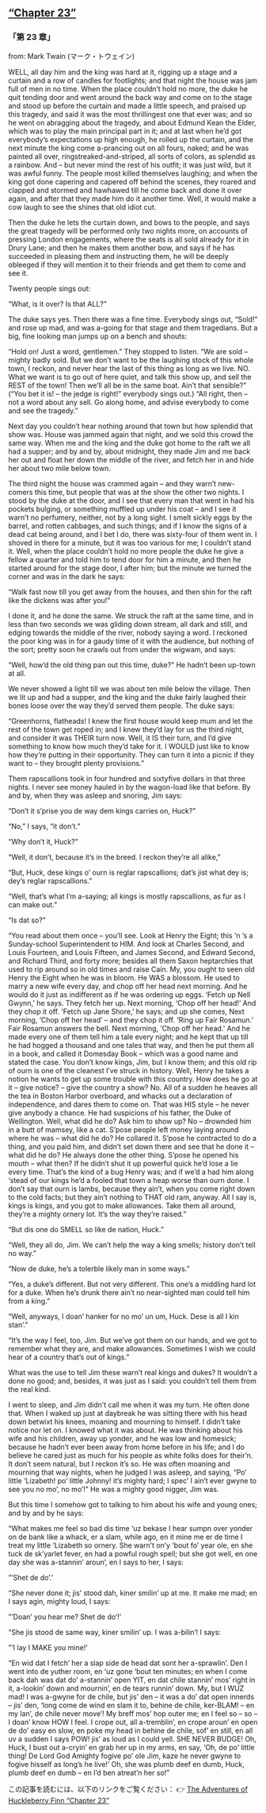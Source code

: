 ## [“Chapter 23”](https://www.beanreading.com/ja/article/789?source=github )   
 
 ###  「第 23 章」 

 from:  Mark Twain (マーク・トウェイン) 
 
 
 WELL, all day him and the king was hard at it, rigging up a stage and a curtain and a row of candles for footlights; and that night the house was jam full of men in no time. When the place couldn’t hold no more, the duke he quit tending door and went around the back way and come on to the stage and stood up before the curtain and made a little speech, and praised up this tragedy, and said it was the most thrillingest one that ever was; and so he went on abragging about the tragedy, and about Edmund Kean the Elder, which was to play the main principal part in it; and at last when he’d got everybody’s expectations up high enough, he rolled up the curtain, and the next minute the king come a-prancing out on all fours, naked; and he was painted all over, ringstreaked-and-striped, all sorts of colors, as splendid as a rainbow. And – but never mind the rest of his outfit; it was just wild, but it was awful funny. The people most killed themselves laughing; and when the king got done capering and capered off behind the scenes, they roared and clapped and stormed and hawhawed till he come back and done it over again, and after that they made him do it another time. Well, it would make a cow laugh to see the shines that old idiot cut.





Then the duke he lets the curtain down, and bows to the people, and says the great tragedy will be performed only two nights more, on accounts of pressing London engagements, where the seats is all sold already for it in Drury Lane; and then he makes them another bow, and says if he has succeeded in pleasing them and instructing them, he will be deeply obleeged if they will mention it to their friends and get them to come and see it.





Twenty people sings out:





“What, is it over? Is that ALL?”





The duke says yes. Then there was a fine time. Everybody sings out, “Sold!” and rose up mad, and was a-going for that stage and them tragedians. But a big, fine looking man jumps up on a bench and shouts:





“Hold on! Just a word, gentlemen.” They stopped to listen. “We are sold – mighty badly sold. But we don’t want to be the laughing stock of this whole town, I reckon, and never hear the last of this thing as long as we live. NO. What we want is to go out of here quiet, and talk this show up, and sell the REST of the town! Then we’ll all be in the same boat. Ain’t that sensible?” (“You bet it is! – the jedge is right!” everybody sings out.) “All right, then – not a word about any sell. Go along home, and advise everybody to come and see the tragedy.”





Next day you couldn’t hear nothing around that town but how splendid that show was. House was jammed again that night, and we sold this crowd the same way. When me and the king and the duke got home to the raft we all had a supper; and by and by, about midnight, they made Jim and me back her out and float her down the middle of the river, and fetch her in and hide her about two mile below town.





The third night the house was crammed again – and they warn’t new-comers this time, but people that was at the show the other two nights. I stood by the duke at the door, and I see that every man that went in had his pockets bulging, or something muffled up under his coat – and I see it warn’t no perfumery, neither, not by a long sight. I smelt sickly eggs by the barrel, and rotten cabbages, and such things; and if I know the signs of a dead cat being around, and I bet I do, there was sixty-four of them went in. I shoved in there for a minute, but it was too various for me; I couldn’t stand it. Well, when the place couldn’t hold no more people the duke he give a fellow a quarter and told him to tend door for him a minute, and then he started around for the stage door, I after him; but the minute we turned the corner and was in the dark he says:





“Walk fast now till you get away from the houses, and then shin for the raft like the dickens was after you!”





I done it, and he done the same. We struck the raft at the same time, and in less than two seconds we was gliding down stream, all dark and still, and edging towards the middle of the river, nobody saying a word. I reckoned the poor king was in for a gaudy time of it with the audience, but nothing of the sort; pretty soon he crawls out from under the wigwam, and says:





“Well, how’d the old thing pan out this time, duke?” He hadn’t been up-town at all.





We never showed a light till we was about ten mile below the village. Then we lit up and had a supper, and the king and the duke fairly laughed their bones loose over the way they’d served them people. The duke says:





“Greenhorns, flatheads! I knew the first house would keep mum and let the rest of the town get roped in; and I knew they’d lay for us the third night, and consider it was THEIR turn now. Well, it IS their turn, and I’d give something to know how much they’d take for it. I WOULD just like to know how they’re putting in their opportunity. They can turn it into a picnic if they want to – they brought plenty provisions.”





Them rapscallions took in four hundred and sixtyfive dollars in that three nights. I never see money hauled in by the wagon-load like that before. By and by, when they was asleep and snoring, Jim says:





“Don’t it s’prise you de way dem kings carries on, Huck?”





“No,” I says, “it don’t.”





“Why don’t it, Huck?”





“Well, it don’t, because it’s in the breed. I reckon they’re all alike,”





“But, Huck, dese kings o’ ourn is reglar rapscallions; dat’s jist what dey is; dey’s reglar rapscallions.”





“Well, that’s what I’m a-saying; all kings is mostly rapscallions, as fur as I can make out.”





“Is dat so?”





“You read about them once – you’ll see. Look at Henry the Eight; this ‘n ’s a Sunday-school Superintendent to HIM. And look at Charles Second, and Louis Fourteen, and Louis Fifteen, and James Second, and Edward Second, and Richard Third, and forty more; besides all them Saxon heptarchies that used to rip around so in old times and raise Cain. My, you ought to seen old Henry the Eight when he was in bloom. He WAS a blossom. He used to marry a new wife every day, and chop off her head next morning. And he would do it just as indifferent as if he was ordering up eggs. ‘Fetch up Nell Gwynn,’ he says. They fetch her up. Next morning, ‘Chop off her head!’ And they chop it off. ‘Fetch up Jane Shore,’ he says; and up she comes, Next morning, ‘Chop off her head’ – and they chop it off. ‘Ring up Fair Rosamun.’ Fair Rosamun answers the bell. Next morning, ‘Chop off her head.’ And he made every one of them tell him a tale every night; and he kept that up till he had hogged a thousand and one tales that way, and then he put them all in a book, and called it Domesday Book – which was a good name and stated the case. You don’t know kings, Jim, but I know them; and this old rip of ourn is one of the cleanest I’ve struck in history. Well, Henry he takes a notion he wants to get up some trouble with this country. How does he go at it – give notice? – give the country a show? No. All of a sudden he heaves all the tea in Boston Harbor overboard, and whacks out a declaration of independence, and dares them to come on. That was HIS style – he never give anybody a chance. He had suspicions of his father, the Duke of Wellington. Well, what did he do? Ask him to show up? No – drownded him in a butt of mamsey, like a cat. S’pose people left money laying around where he was – what did he do? He collared it. S’pose he contracted to do a thing, and you paid him, and didn’t set down there and see that he done it – what did he do? He always done the other thing. S’pose he opened his mouth – what then? If he didn’t shut it up powerful quick he’d lose a lie every time. That’s the kind of a bug Henry was; and if we’d a had him along ‘stead of our kings he’d a fooled that town a heap worse than ourn done. I don’t say that ourn is lambs, because they ain’t, when you come right down to the cold facts; but they ain’t nothing to THAT old ram, anyway. All I say is, kings is kings, and you got to make allowances. Take them all around, they’re a mighty ornery lot. It’s the way they’re raised.”





“But dis one do SMELL so like de nation, Huck.”





“Well, they all do, Jim. We can’t help the way a king smells; history don’t tell no way.”





“Now de duke, he’s a tolerble likely man in some ways.”





“Yes, a duke’s different. But not very different. This one’s a middling hard lot for a duke. When he’s drunk there ain’t no near-sighted man could tell him from a king.”





“Well, anyways, I doan’ hanker for no mo’ un um, Huck. Dese is all I kin stan’.”





“It’s the way I feel, too, Jim. But we’ve got them on our hands, and we got to remember what they are, and make allowances. Sometimes I wish we could hear of a country that’s out of kings.”





What was the use to tell Jim these warn’t real kings and dukes? It wouldn’t a done no good; and, besides, it was just as I said: you couldn’t tell them from the real kind.





I went to sleep, and Jim didn’t call me when it was my turn. He often done that. When I waked up just at daybreak he was sitting there with his head down betwixt his knees, moaning and mourning to himself. I didn’t take notice nor let on. I knowed what it was about. He was thinking about his wife and his children, away up yonder, and he was low and homesick; because he hadn’t ever been away from home before in his life; and I do believe he cared just as much for his people as white folks does for their’n. It don’t seem natural, but I reckon it’s so. He was often moaning and mourning that way nights, when he judged I was asleep, and saying, “Po’ little ‘Lizabeth! po’ little Johnny! it’s mighty hard; I spec’ I ain’t ever gwyne to see you no mo’, no mo’!” He was a mighty good nigger, Jim was.





But this time I somehow got to talking to him about his wife and young ones; and by and by he says:





“What makes me feel so bad dis time ‘uz bekase I hear sumpn over yonder on de bank like a whack, er a slam, while ago, en it mine me er de time I treat my little ‘Lizabeth so ornery. She warn’t on’y ‘bout fo’ year ole, en she tuck de sk’yarlet fever, en had a powful rough spell; but she got well, en one day she was a-stannin’ aroun’, en I says to her, I says:





”’Shet de do’.’





“She never done it; jis’ stood dah, kiner smilin’ up at me. It make me mad; en I says agin, mighty loud, I says:





”’Doan’ you hear me? Shet de do’!’





“She jis stood de same way, kiner smilin’ up. I was a-bilin’! I says:





”’I lay I MAKE you mine!’





“En wid dat I fetch’ her a slap side de head dat sont her a-sprawlin’. Den I went into de yuther room, en ‘uz gone ‘bout ten minutes; en when I come back dah was dat do’ a-stannin’ open YIT, en dat chile stannin’ mos’ right in it, a-lookin’ down and mournin’, en de tears runnin’ down. My, but I WUZ mad! I was a-gwyne for de chile, but jis’ den – it was a do’ dat open innerds – jis’ den, ‘long come de wind en slam it to, behine de chile, ker-BLAM! – en my lan’, de chile never move’! My breff mos’ hop outer me; en I feel so – so – I doan’ know HOW I feel. I crope out, all a-tremblin’, en crope aroun’ en open de do’ easy en slow, en poke my head in behine de chile, sof’ en still, en all uv a sudden I says POW! jis’ as loud as I could yell. SHE NEVER BUDGE! Oh, Huck, I bust out a-cryin’ en grab her up in my arms, en say, ‘Oh, de po’ little thing! De Lord God Amighty fogive po’ ole Jim, kaze he never gwyne to fogive hisself as long’s he live!’ Oh, she was plumb deef en dumb, Huck, plumb deef en dumb – en I’d ben atreat’n her so!”


この記事を読むには、以下のリンクをご覧ください：  👉    [The Adventures of Huckleberry Finn “Chapter 23”](https://www.beanreading.com/ja/article/789?source=github ) 
